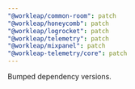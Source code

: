 ```yaml
---
"@workleap/common-room": patch
"@workleap/honeycomb": patch
"@workleap/logrocket": patch
"@workleap/telemetry": patch
"@workleap/mixpanel": patch
"@workleap-telemetry/core": patch
---
```


Bumped dependency versions.
